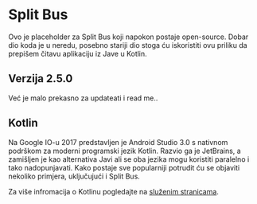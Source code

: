 # Split Bus
Ovo je placeholder za Split Bus koji napokon postaje open-source. Dobar dio koda je u neredu, posebno stariji dio stoga ću iskoristiti ovu priliku
da prepišem čitavu aplikaciju iz Jave u Kotlin.

## Verzija 2.5.0
Već je malo prekasno za updateati i read me..

## Kotlin
Na Google IO-u 2017 predstavljen je Android Studio 3.0 s nativnom podrškom za moderni programski jezik Kotlin. Razvio ga je JetBrains, a zamišljen je
kao alternativa Javi ali se oba jezika mogu koristiti paralelno i tako nadopunjavati. Kako postaje sve popularniji potrudit ću se objaviti nekoliko
primjera, uključujući i Split Bus.

Za više infromacija o Kotlinu pogledajte na [služenim stranicama](https://kotlinlang.org/).